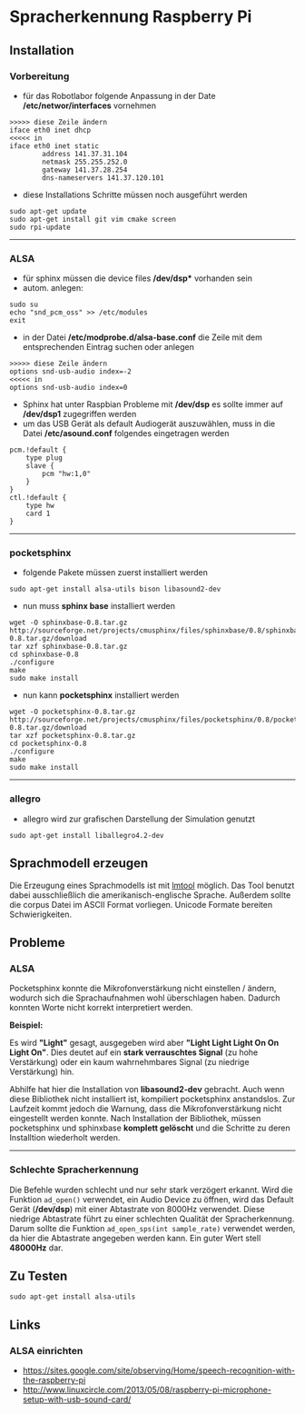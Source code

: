 # Spracherkennung Raspberry Pi

## Installation

### Vorbereitung

* für das Robotlabor folgende Anpassung in der Date __/etc/networ/interfaces__ vornehmen

```
>>>>> diese Zeile ändern
iface eth0 inet dhcp
<<<<< in
iface eth0 inet static
        address 141.37.31.104
        netmask 255.255.252.0
        gateway 141.37.28.254
        dns-nameservers 141.37.120.101
```

* diese Installations Schritte müssen noch ausgeführt werden

```
sudo apt-get update 
sudo apt-get install git vim cmake screen
sudo rpi-update
```

---

### ALSA

* für sphinx müssen die device files __/dev/dsp*__ vorhanden sein
* autom. anlegen:

```
sudo su
echo "snd_pcm_oss" >> /etc/modules
exit
```

* in der Datei __/etc/modprobe.d/alsa-base.conf__ die Zeile mit  dem entsprechenden Eintrag suchen oder anlegen

```
>>>>> diese Zeile ändern
options snd-usb-audio index=-2
<<<<< in
options snd-usb-audio index=0
```

* Sphinx hat unter Raspbian Probleme mit __/dev/dsp__ es sollte immer auf __/dev/dsp1__ zugegriffen werden
* um das USB Gerät als default Audiogerät auszuwählen, muss in die Datei __/etc/asound.conf__ folgendes eingetragen werden

```
pcm.!default {
    type plug
    slave {
        pcm "hw:1,0"
    }
}
ctl.!default {
    type hw
    card 1
}
```

---

### pocketsphinx

* folgende Pakete müssen zuerst installiert werden

```
sudo apt-get install alsa-utils bison libasound2-dev
```

* nun muss __sphinx base__ installiert werden

```
wget -O sphinxbase-0.8.tar.gz http://sourceforge.net/projects/cmusphinx/files/sphinxbase/0.8/sphinxbase-0.8.tar.gz/download
tar xzf sphinxbase-0.8.tar.gz
cd sphinxbase-0.8
./configure
make
sudo make install
```

* nun kann __pocketsphinx__ installiert werden

```
wget -O pocketsphinx-0.8.tar.gz http://sourceforge.net/projects/cmusphinx/files/pocketsphinx/0.8/pocketsphinx-0.8.tar.gz/download
tar xzf pocketsphinx-0.8.tar.gz
cd pocketsphinx-0.8
./configure
make
sudo make install
```

---

### allegro

* allegro wird zur grafischen Darstellung der Simulation genutzt

```
sudo apt-get install liballegro4.2-dev
```

## Sprachmodell erzeugen

Die Erzeugung eines Sprachmodells ist mit [lmtool](http://www.speech.cs.cmu.edu/tools/lmtool-new.html) möglich.
Das Tool benutzt dabei ausschließlich die amerikanisch-englische Sprache. Außerdem sollte die corpus Datei im ASCII Format vorliegen. Unicode Formate bereiten Schwierigkeiten.

## Probleme

### ALSA

Pocketsphinx konnte die Mikrofonverstärkung nicht einstellen / ändern, wodurch sich die Sprachaufnahmen wohl überschlagen haben. Dadurch konnten Worte nicht korrekt interpretiert werden.

__Beispiel:__

Es wird __"Light"__ gesagt, ausgegeben wird aber __"Light Light Light On On Light On"__. Dies deutet auf ein __stark verrauschtes Signal__ (zu hohe Verstärkung)
oder ein kaum wahrnehmbares Signal (zu niedrige Verstärkung) hin.

Abhilfe hat hier die Installation von __libasound2-dev__ gebracht. Auch wenn diese Bibliothek nicht installiert ist, kompiliert pocketsphinx anstandslos. Zur Laufzeit kommt jedoch die Warnung, dass die Mikrofonverstärkung nicht eingestellt werden konnte. Nach Installation der Bibliothek, müssen pocketsphinx und sphinxbase __komplett gelöscht__ und die Schritte zu deren Installtion wiederholt werden.

---

### Schlechte Spracherkennung

Die Befehle wurden schlecht und nur sehr stark verzögert erkannt. Wird die Funktion ```ad_open()``` verwendet, ein Audio Device zu öffnen, wird das Default Gerät (__/dev/dsp__) mit einer Abtastrate von 8000Hz verwendet. 
Diese niedrige Abtastrate führt zu einer schlechten Qualität der Spracherkennung. Darum sollte die Funktion ```ad_open_sps(int sample_rate)``` verwendet werden, da hier die Abtastrate angegeben werden kann. Ein guter Wert
stell __48000Hz__ dar.

## Zu Testen

```
sudo apt-get install alsa-utils
```

## Links

### ALSA einrichten

* https://sites.google.com/site/observing/Home/speech-recognition-with-the-raspberry-pi
* http://www.linuxcircle.com/2013/05/08/raspberry-pi-microphone-setup-with-usb-sound-card/

